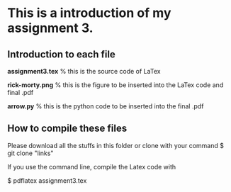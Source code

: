 # This is a introduction of my assignment 3. 

## Introduction to each file
**assignment3.tex** % this is the source code of LaTex

**rick-morty.png** % this is the figure to be inserted into the LaTex code and final .pdf

**arrow.py** % this is the python code to be inserted into the final .pdf

## How to compile these files
Please download all the stuffs in this folder or clone with your command 
$ git clone "links"

If you use the command line, compile the Latex code with 

$ pdflatex assignment3.tex

